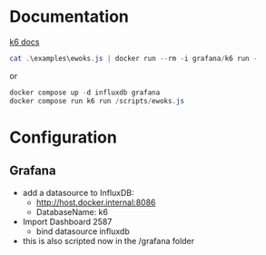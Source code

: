 # Documentation
[k6 docs](https://k6.io/docs/get-started/running-k6/)

```powershell
cat .\examples\ewoks.js | docker run --rm -i grafana/k6 run -
```
or
```powershell
docker compose up -d influxdb grafana
docker compose run k6 run /scripts/ewoks.js
```

# Configuration
## Grafana
- add a datasource to InfluxDB:
  - http://host.docker.internal:8086
  - DatabaseName: k6
- Import Dashboard 2587
  - bind datasource influxdb
- this is also scripted now in the /grafana folder